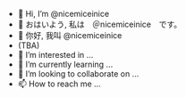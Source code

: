 - 👋 Hi, I’m @nicemiceinice
- 👋 おはいよう, 私は　＠nicemiceinice　です。
- 👋 你好, 我叫 @nicemiceinice
- (TBA) 
- 👀 I’m interested in ...
- 🌱 I’m currently learning ...
- 💞️ I’m looking to collaborate on ...
- 📫 How to reach me ...

<!---
nicemiceinice/nicemiceinice is a ✨ special ✨ repository because its `README.md` (this file) appears on your GitHub profile.
You can click the Preview link to take a look at your changes.
--->
